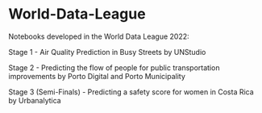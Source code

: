 # World-Data-League
Notebooks developed in the World Data League 2022:

Stage 1 - Air Quality Prediction in Busy Streets by UNStudio

Stage 2 - Predicting the flow of people for public transportation improvements by Porto Digital and Porto Municipality

Stage 3 (Semi-Finals) - Predicting a safety score for women in Costa Rica by Urbanalytica
